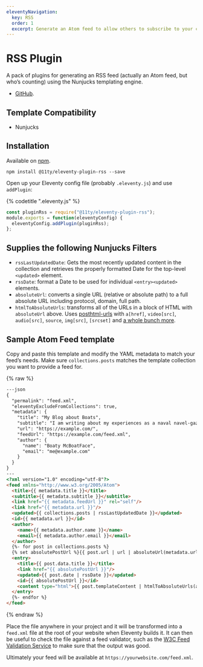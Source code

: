 ```yaml
---
eleventyNavigation:
  key: RSS
  order: 1
  excerpt: Generate an Atom feed to allow others to subscribe to your content using a feed reader.
---
```

# RSS Plugin

A pack of plugins for generating an RSS feed (actually an Atom feed, but who’s counting) using the Nunjucks templating engine.

* [GitHub](https://github.com/11ty/eleventy-plugin-rss).

## Template Compatibility

* Nunjucks

## Installation

Available on [npm](https://www.npmjs.com/package/@11ty/eleventy-plugin-rss).

```
npm install @11ty/eleventy-plugin-rss --save
```

Open up your Eleventy config file (probably `.eleventy.js`) and use `addPlugin`:

{% codetitle ".eleventy.js" %}

```js
const pluginRss = require("@11ty/eleventy-plugin-rss");
module.exports = function(eleventyConfig) {
  eleventyConfig.addPlugin(pluginRss);
};
```

## Supplies the following Nunjucks Filters

* `rssLastUpdatedDate`: Gets the most recently updated content in the collection and retrieves the properly formatted Date for the top-level `<updated>` element.
* `rssDate`: format a Date to be used for individual `<entry><updated>` elements.
* `absoluteUrl`: converts a single URL (relative or absolute path) to a full absolute URL including protocol, domain, full path.
* `htmlToAbsoluteUrls`: transforms all of the URLs in a block of HTML with `absoluteUrl` above. Uses [posthtml-urls](https://github.com/posthtml/posthtml-urls) with `a[href]`, `video[src]`, `audio[src]`, `source`, `img[src]`, `[srcset]` and [a whole bunch more](https://github.com/posthtml/posthtml-urls/blob/307c91342a211b3f9fb22bc57264bbb31f235fbb/lib/defaultOptions.js).

## Sample Atom Feed template

Copy and paste this template and modify the YAML metadata to match your feed’s needs. Make sure `collections.posts` matches the template collection you want to provide a feed for.

{% raw %}
```html
---json
{
  "permalink": "feed.xml",
  "eleventyExcludeFromCollections": true,
  "metadata": {
    "title": "My Blog about Boats",
    "subtitle": "I am writing about my experiences as a naval navel-gazer.",
    "url": "https://example.com/",
    "feedUrl": "https://example.com/feed.xml",
    "author": {
      "name": "Boaty McBoatFace",
      "email": "me@example.com"
    }
  }
}
---
<?xml version="1.0" encoding="utf-8"?>
<feed xmlns="http://www.w3.org/2005/Atom">
  <title>{{ metadata.title }}</title>
  <subtitle>{{ metadata.subtitle }}</subtitle>
  <link href="{{ metadata.feedUrl }}" rel="self"/>
  <link href="{{ metadata.url }}"/>
  <updated>{{ collections.posts | rssLastUpdatedDate }}</updated>
  <id>{{ metadata.url }}</id>
  <author>
    <name>{{ metadata.author.name }}</name>
    <email>{{ metadata.author.email }}</email>
  </author>
  {%- for post in collections.posts %}
  {% set absolutePostUrl %}{{ post.url | url | absoluteUrl(metadata.url) }}{% endset %}
  <entry>
    <title>{{ post.data.title }}</title>
    <link href="{{ absolutePostUrl }}"/>
    <updated>{{ post.date | rssDate }}</updated>
    <id>{{ absolutePostUrl }}</id>
    <content type="html">{{ post.templateContent | htmlToAbsoluteUrls(absolutePostUrl) }}</content>
  </entry>
  {%- endfor %}
</feed>
```
{% endraw %}

Place the file anywhere in your project and it will be transformed into a `feed.xml` file at the root of your website when Eleventy builds it. It can then be useful to check the file against a feed validator, such as the [W3C Feed Validation Service](https://validator.w3.org/feed/) to make sure that the output was good.

Ultimately your feed will be available at `https://yourwebsite.com/feed.xml`.


